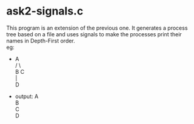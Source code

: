 # ask2-signals.c

This program is an extension of the previous one. It generates a process tree
based on a file and uses signals to make the processes print their names
in Depth-First order.  
eg:  
* A</br>
/ \\</br>
B   C</br>
|</br>
D</br>

* output:
A</br>
B</br>
C</br>
D
